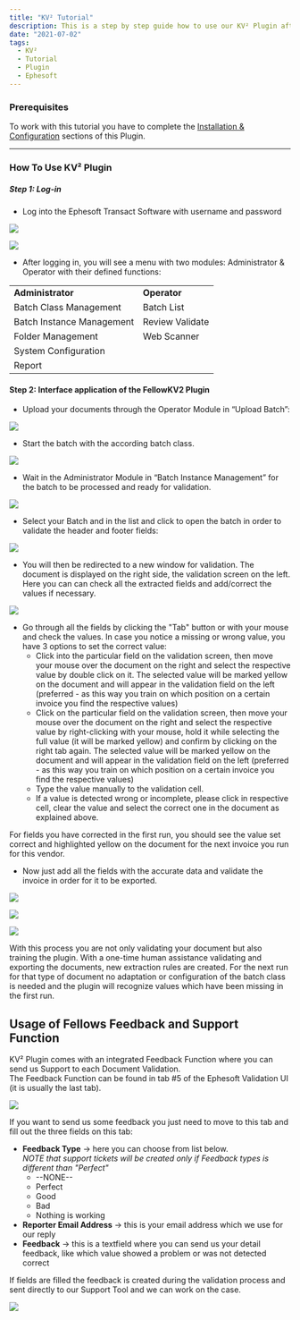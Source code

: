 ```yaml
---
title: "KV² Tutorial"
description: This is a step by step guide how to use our KV² Plugin after you installed and configured it. You will find all steps in Ephesoft to train the correct values.
date: "2021-07-02"
tags:
  - KV²
  - Tutorial
  - Plugin
  - Ephesoft
---
```


### Prerequisites

To work with this tutorial you have to complete the [Installation & Configuration](/kv2/installation/) sections of this Plugin.

* * *

### How To Use KV² Plugin

##### **Step 1: Log-in**

- Log into the Ephesoft Transact Software with username and password

![](/_images/doc2/login1Unbenannt.png)

![](/_images/doc2/login2Unbenannt.png)

- After logging in, you will see a menu with two modules: Administrator & Operator with their defined functions:

<table><tbody><tr><td><strong>Administrator</strong></td><td><strong>Operator</strong></td></tr><tr><td>Batch Class Management</td><td>Batch List</td></tr><tr><td>Batch Instance Management</td><td>Review Validate</td></tr><tr><td>Folder Management</td><td>Web Scanner</td></tr><tr><td>System Configuration</td><td></td></tr><tr><td>Report</td><td></td></tr></tbody></table>

#### **Step 2: Interface application of the FellowKV2 Plugin**

- Upload your documents through the Operator Module in “Upload Batch”:  
    

![](/_images/doc2/step1_1.png)

- Start the batch with the according batch class.

![](/_images/doc2/startbatch.png)

- Wait in the Administrator Module in “Batch Instance Management” for the batch to be processed and ready for validation.

![](/_images/doc2/Process3Unbenannt.png)

- Select your Batch and in the list and click to open the batch in order to validate the header and footer fields:

![](/_images/doc2/4-open-batchUnbenannt.png)

- You will then be redirected to a new window for validation. The document is displayed on the right side, the validation screen on the left. Here you can can check all the extracted fields and add/correct the values if necessary.  
    

![](/_images/doc2/validationScreen.png)

- Go through all the fields by clicking the "Tab" button or with your mouse and check the values. In case you notice a missing or wrong value, you have 3 options to set the correct value:
    - Click into the particular field on the validation screen, then move your mouse over the document on the right and select the respective value by double click on it. The selected value will be marked yellow on the document and will appear in the validation field on the left (preferred - as this way you train on which position on a certain invoice you find the respective values)
    - Click on the particular field on the validation screen, then move your mouse over the document on the right and select the respective value by right-clicking with your mouse, hold it while selecting the full value (it will be marked yellow) and confirm by clicking on the right tab again. The selected value will be marked yellow on the document and will appear in the validation field on the left (preferred - as this way you train on which position on a certain invoice you find the respective values)
    - Type the value manually to the validation cell.
    - If a value is detected wrong or incomplete, please click in respective cell, clear the value and select the correct one in the document as explained above.

For fields you have corrected in the first run, you should see the value set correct and highlighted yellow on the document for the next invoice you run for this vendor.

- Now just add all the fields with the accurate data and validate the invoice in order for it to be exported.

![](/_images/doc2/validate1Unbenannt.png)

![](/_images/doc2/validate2Unbenannt.png)

![](/_images/doc2/validate3Unbenannt.png)

With this process you are not only validating your document but also training the plugin. With a one-time human assistance validating and exporting the documents, new extraction rules are created. For the next run for that type of document no adaptation or configuration of the batch class is needed and the plugin will recognize values which have been missing in the first run.

## Usage of Fellows Feedback and Support Function

KV² Plugin comes with an integrated Feedback Function where you can send us Support to each Document Validation.  
The Feedback Function can be found in tab #5 of the Ephesoft Validation UI (it is usually the last tab).

![](/_images/doc2/Bildschirmfoto-2021-07-12-um-17.01.16-2-1024x477.png)

If you want to send us some feedback you just need to move to this tab and fill out the three fields on this tab:

- **Feedback Type** -> here you can choose from list below.  
    _NOTE that support tickets will be created only if Feedback types is different than "Perfect"_
    - \--NONE--
    - Perfect
    - Good
    - Bad
    - Nothing is working
- **Reporter Email Address** \-> this is your email address which we use for our reply
- **Feedback** -> this is a textfield where you can send us your detail feedback, like which value showed a problem or was not detected correct

If fields are filled the feedback is created during the validation process and sent directly to our Support Tool and we can work on the case.

![](/_images/doc2/Bildschirmfoto-2021-07-12-um-17.01.16-1024x477.png)
